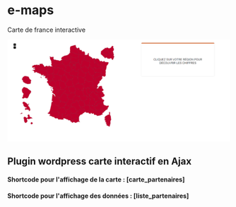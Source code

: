 # e-maps

Carte de france interactive

![](carte-interactif.png)

## Plugin wordpress carte interactif en Ajax

#### Shortcode pour l'affichage de la carte : [carte_partenaires]

#### Shortcode pour l'affichage des données : [liste_partenaires]
